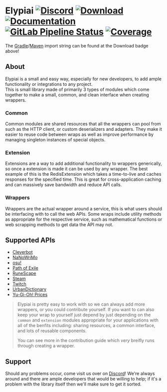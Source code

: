 # Elypiai [![Discord][discord-members]][discord] [![Download][bintray-download]][bintray] [![Documentation][docs-shield]][docs] [![GitLab Pipeline Status][gitlab-build]][gitlab] [![Coverage][gitlab-coverage]][gitlab] 
The [Gradle][gradle]/[Maven][maven] import string can be found at the Download badge above!

## About
Elypiai is a small and easy way, especially for new developers, to add ample functionality 
or integrations to any project.  
This is small library made of primarily 3 types of modules which come together to make a small, common, and 
clean interface when creating wrappers.

### Common
Common modules are shared resources that all the wrappers can pool from such as the HTTP client, or
custom deserializers and adapters. They make it easier to reuse code between wraps as well as
improve performance by managing singleton instances of special objects.

### Extension
Extensions are a way to add additional functionality to wrappers generically, so once
a extension is made it can be used by any wrapper. The best example of this is the RedisExtension
which takes a time-to-live and caches responses for the specified time. This is great for cross-application
caching and can massively save bandwidth and reduce API calls.

### Wrappers
Wrappers are the actual wrapper around a service, this is what users should be interfacing with to
call the web APIs. Some wraps include utility methods as appropriate for the respective
service, such as mathematical functions or web scrapping methods to get data the API may not.

## Supported APIs
* [Cleverbot][cleverbot]
* [NaNoWriMo][nanowrimo]
* [osu!][osu]
* [Path of Exile][path-of-exile]
* [RuneScape][runescape]
* [Steam][steam]
* [Twitch][twitch]
* [UrbanDictionary][urbandictionary]
* [Yu-Gi-Oh! Prices][yugioh-prices]

> Elypiai is pretty easy to work with so we can always add more wrappers, or you could contribute
> yourself. If you want to can also keep your wrap to yourself just depend by just depending
> on the `common` and `extension` modules appropriate for your applications with all of the benfits
> including: sharing resources, a common interface, and lots of reusable components.  
>
> You can see more in the contribution guide which _very_ breifly runs through creating a wrapper.

## Support
Should any problems occur, come visit us over on [Discord][discord]! We're always around and there are
ample developers that would be willing to help; if it's a problem with the library itself then we'll
make sure to get it sorted.

[discord]: https://discord.gg/hprGMaM "Discord Invite"
[discord-members]: https://discordapp.com/api/guilds/184657525990359041/widget.png "Discord Shield"
[bintray]: https://bintray.com/elypia/elypiai "Bintray Latest Version"
[bintray-download]: https://api.bintray.com/packages/elypia/elypiai/common-core/images/download.svg "Bintray Download Shield"
[docs]: https://elypiai.elypia.com/ "Commandler Documentation"
[docs-shield]: https://img.shields.io/badge/Docs-Elypiai-blue.svg "Commandler Documentation Shield"
[gitlab]: https://gitlab.com/Elypia/elypiai/commits/master "Repository on GitLab"
[gitlab-build]: https://gitlab.com/Elypia/elypiai/badges/master/pipeline.svg "GitLab Build Shield"
[gitlab-coverage]: https://gitlab.com/Elypia/elypiai/badges/master/coverage.svg "GitLab Coverage Shield"

[gradle]: https://gradle.org/ "Depend via Gradle"
[maven]: https://maven.apache.org/ "Depend via Maven"

[cleverbot]: https://www.cleverbot.com/api/
[nanowrimo]: https://nanowrimo.org/wordcount_api
[osu]: https://github.com/ppy/osu-api/wiki
[path-of-exile]: https://www.pathofexile.com/developer/docs/api-resources
[runescape]: http://runescape.wikia.com/wiki/Application_programming_interface
[steam]: https://steamcommunity.com/dev
[twitch]: https://dev.twitch.tv/docs
[urbandictionary]: http://api.urbandictionary.com/v0/define?term=api
[yugioh-prices]: http://docs.yugiohprices.apiary.io/

[alexis]: https://discordapp.com/oauth2/authorize?client_id=230716794212581376&scope=bot "Invite Alexis"
